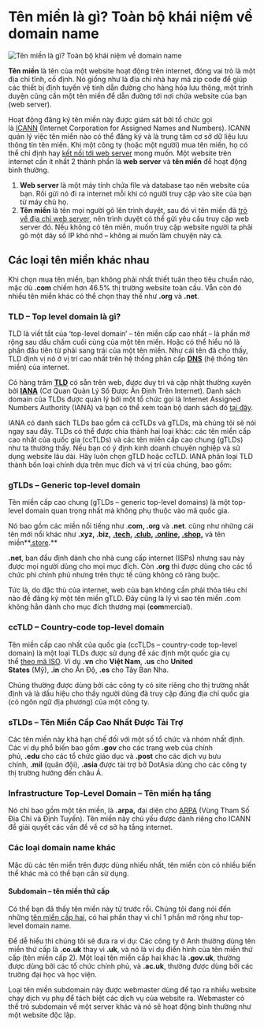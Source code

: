 

# Tên miền là gì? Toàn bộ khái niệm về domain name

![Tên miền là gì? Toàn bộ khái niệm về domain name](https://www.hostinger.vn/huong-dan/wp-content/uploads/sites/10/2018/05/ten-mien-la-gi-1.jpg)

**Tên miền** là tên của một website hoạt động trên internet, đóng vai trò là một địa chỉ tĩnh, cố định. Nó giống như là địa chỉ nhà hay mã zip code để giúp các thiết bị định tuyến vệ tinh dẫn đường cho hàng hóa lưu thông, một trình duyện cũng cần một tên miền để dẫn đường tới nơi chứa website của bạn (web server).

Hoạt động đăng ký tên miền này được giám sát bởi tổ chức gọi là [ICANN](https://icann.org/) (Internet Corporation for Assigned Names and Numbers). ICANN quản lý việc tên miền nào có thể đăng ký và là trung tâm cơ sở dữ liệu lưu thông tin tên miền. Khi một công ty (hoặc một người) mua tên miền, họ có thể chỉ định hay [kết nối tới web server](https://www.hostinger.vn/huong-dan/cach-tro-ten-mien-ve-host-hostinger) mong muốn. Một website trên internet cần ít nhất 2 thành phần là **web server** và **tên miền** để hoạt động bình thường.

1. **Web server** là một máy tính chứa file và database tạo nên website của bạn. Rồi gửi nó đi ra internet mỗi khi có người truy cập vào site của bạn từ máy chủ họ.
2. **Tên miền** là tên mọi người gõ lên trình duyệt, sau đó vì tên miền đã [trỏ về địa chỉ web server](https://www.hostinger.vn/huong-dan/cach-tro-ten-mien-ve-host-hostinger), nên trình duyệt có thể gửi yêu cầu truy cập web server đó. Nếu không có tên miền, muốn truy cập website người ta phải gõ một dãy số IP khó nhớ – không ai muốn làm chuyện này cả.
   
   

## Các loại tên miền khác nhau

Khi chọn mua tên miền, bạn không phải nhất thiết tuân theo tiêu chuẩn nào, mặc dù **.com** chiếm hơn 46.5% thị trường website toàn cầu. Vẫn còn đó nhiều tên miền khác có thể chọn thay thế như **.org** và **.net**.

### TLD – Top level domain là gì?

TLD là viết tắt của ‘top-level domain’ – tên miền cấp cao nhất – là phần mở rộng sau dấu chấm cuối cùng của một tên miền. Hoặc có thể hiểu nó là phần đầu tiên từ phải sang trái của một tên miền. Như cái tên đã cho thấy, TLD định vị nó ở vị trí cao nhất trên hệ thống phân cấp [**DNS**](https://www.hostinger.vn/huong-dan/dns-la-gi) (hệ thống tên miền) của internet.

Có hàng trăm [**TLD**](https://www.icann.org/resources/pages/tlds-2012-02-25-en) có sẵn trên web, được duy trì và cập nhật thường xuyên bởi **[IANA](https://www.iana.org/)** (Cơ Quan Quản Lý Số Được Ấn Định Trên Internet). Danh sách domain của TLDs được quản lý bởi một tổ chức gọi là Internet Assigned Numbers Authority (IANA) và bạn có thể xem toàn bộ danh sách đó [tại đây](https://www.iana.org/domains/root/db).

IANA có danh sách TLDs bao gồm cả ccTLDs và gTLDs, mà chúng tôi sẽ nói ngay sau đây. TLDs có thể được chia thành hai loại khác: các tên miền cấp cao nhất của quốc gia (ccTLDs) và các tên miền cấp cao chung (gTLDs) như ta thường thấy. Nếu bạn có ý định kinh doanh chuyên nghiệp và sử dụng website lâu dài. Hãy luôn chọn gTLD hoặc ccTLD. IANA phân loại TLD thành bốn loại chính dựa trên mục đích và vị trí của chúng, bao gồm:

### gTLDs – Generic top-level domain

Tên miền cấp cao chung (gTLDs – generic top-level domains) là một top-level domain quan trọng nhất mà không phụ thuộc vào mã quốc gia.

Nó bao gồm các miền nổi tiếng như .**com, .org** và **.net**. cũng như những cái tên mới nổi khác như **.xyz, .biz,** **[.tech](https://www.hostinger.vn/ten-mien-tech), [.club](https://www.hostinger.vn/ten-mien-club), [.online](https://www.hostinger.vn/ten-mien-online), [.shop](https://www.hostinger.vn/ten-mien-shop),** và tên miền**[.store](https://www.hostinger.vn/ten-mien-store).**

**.net**, ban đầu định dành cho nhà cung cấp internet (ISPs) nhưng sau này được mọi người dùng cho mọi mục đích. Còn **.org** thì được dùng cho các tổ chức phi chính phủ nhưng trên thực tế cũng không có ràng buộc.

Tức là, do đặc thù của internet, web của bạn không cần phải thỏa tiêu chí nào để đăng ký một tên miền gTLD. Đây cũng là lý vì sao tên miền .com không hẳn dành cho mục đích thương mại (**com**mercial).

### ccTLD – Country-code top-level domain

Tên miền cấp cao nhất của quốc gia (ccTLDs – country-code top-level domain) là một loại TLDs được sử dụng để xác định một quốc gia cụ thể [theo mã ISO](https://en.wikipedia.org/wiki/List_of_ISO_3166_country_codes). Ví dụ **.vn** cho **Việt Nam**, **.us** cho **United States** (Mỹ), **.in** cho Ấn Độ, **.es** cho Tây Ban Nha.

Chúng thường được dùng bởi các công ty có site riêng cho thị trường nhất định và là dấu hiệu cho thấy người dùng đã truy cập đúng địa chỉ quốc gia (có ngôn ngữ địa phương) của một công ty.

### sTLDs – Tên Miền Cấp Cao Nhất Được Tài Trợ

Các tên miền này khá hạn chế đối với một số tổ chức và nhóm nhất định. Các ví dụ phổ biến bao gồm **.gov** cho các trang web của chính phủ, **.edu** cho các tổ chức giáo dục và **.post** cho các dịch vụ bưu chính, **.mil** (quân đội), **.asia** được tài trợ bở DotAsia dùng cho các công ty thị trường hướng đến châu Á.

### **Infrastructure Top-Level Domain** – Tên miền hạ tầng

Nó chỉ bao gồm một tên miền, là **.arpa,** đại diện cho [ARPA](https://www.iana.org/domains/arpa) (Vùng Tham Số Địa Chỉ và Định Tuyến). Tên miền này chủ yếu được dành riêng cho ICANN để giải quyết các vấn đề về cơ sở hạ tầng internet.

### Các loại domain name khác

Mặc dù các tên miền trên được dùng nhiều nhất, tên miền còn có nhiều biến thể khác mà có thể bạn cần sử dụng.

#### Subdomain – tên miền thứ cấp

Có thể bạn đã thấy tên miền này từ trước rồi. Chúng tôi đang nói đến những [tên miền cấp hai](https://www.hostinger.vn/huong-dan/subdomain-la-gi-va-lam-nao-de-tao-subdomain), có hai phần thay vì chỉ 1 phần mở rộng như top-level domain name.

Để dễ hiểu thì chúng tôi sẽ đưa ra ví dụ: Các công ty ở Anh thường dùng tên miền thứ cấp là **.co.uk** thay vì **.uk**, và nó là ví dụ điển hình của tên miền thứ cấp (tên miền cấp 2). Một loại tên miền cấp hai khác là **.gov.uk**, thường được dùng bởi các tổ chức chính phủ, và **.ac.uk**, thường được dùng bởi các trường đại học và học viện.

Loại tên miền subdomain này được webmaster dùng để tạo ra nhiều website chạy dịch vụ phụ để tách biệt các dịch vụ của website ra. Webmaster có thể trỏ subdomain về một server khác và nó sẽ hoạt động bình thường như một website độc lập.
